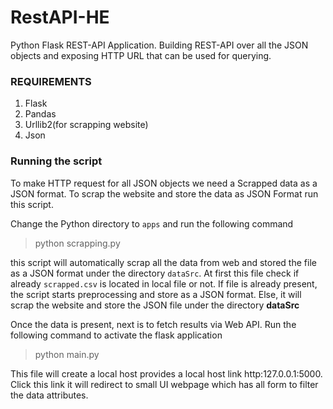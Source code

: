 # RestAPI-HE

Python Flask REST-API Application. Building REST-API over all the JSON objects and exposing HTTP URL that can be used for querying.

### REQUIREMENTS ###

1. Flask
2. Pandas
3. Urllib2(for scrapping website)
4. Json

### Running the script ###

To make HTTP request for all JSON objects we need a Scrapped data as a JSON format. To scrap the website and store the data as JSON Format run this script.

Change the Python directory to `apps` and run the following command

> python scrapping.py

this script will automatically scrap all the data from web and stored the file as a JSON format under the directory `dataSrc`. At first this file check if already `scrapped.csv` is located in local file or not. If file is already present, the script starts preprocessing and store as a JSON format. Else, it will scrap the website and store the JSON file under the directory **dataSrc**

Once the data is present, next is to fetch results via Web API. Run the following command to activate the flask application

> python main.py

This file will create a local host provides a local host link http:127.0.0.1:5000. Click this link it will redirect to small UI webpage which has all form to filter the data attributes.

